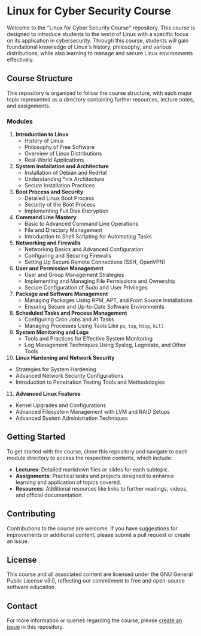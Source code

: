# Linux for Cyber Security Course

Welcome to the "Linux for Cyber Security Course" repository. This course is designed to introduce students to the world of Linux with a specific focus on its application in cybersecurity. Through this course, students will gain foundational knowledge of Linux's history, philosophy, and various distributions, while also learning to manage and secure Linux environments effectively.

## Course Structure

This repository is organized to follow the course structure, with each major topic represented as a directory containing further resources, lecture notes, and assignments.

### Modules

1. **Introduction to Linux**
   - History of Linux
   - Philosophy of Free Software
   - Overview of Linux Distributions
   - Real-World Applications
2. **System Installation and Architecture**
   - Installation of Debian and RedHat
   - Understanding *nix Architecture
   - Secure Installation Practices
3. **Boot Process and Security**
   - Detailed Linux Boot Process
   - Security of the Boot Process
   - Implementing Full Disk Encryption
4. **Command Line Mastery**
   - Basic to Advanced Command Line Operations
   - File and Directory Management
   - Introduction to Shell Scripting for Automating Tasks
5. **Networking and Firewalls**
   - Networking Basics and Advanced Configuration
   - Configuring and Securing Firewalls
   - Setting Up Secure Remote Connections (SSH, OpenVPN)
6. **User and Permission Management**
   - User and Group Management Strategies
   - Implementing and Managing File Permissions and Ownership
   - Secure Configuration of Sudo and User Privileges
7. **Package and Software Management**
   - Managing Packages Using RPM, APT, and From Source Installations
   - Ensuring Secure and Up-to-Date Software Environments
8. **Scheduled Tasks and Process Management**
   - Configuring Cron Jobs and At Tasks
   - Managing Processes Using Tools Like `ps`, `top`, `htop`, `kill`
9. **System Monitoring and Logs**
   - Tools and Practices for Effective System Monitoring
   - Log Management Techniques Using Syslog, Logrotate, and Other Tools
10. **Linux Hardening and Network Security**
   - Strategies for System Hardening
   - Advanced Network Security Configurations
   - Introduction to Penetration Testing Tools and Methodologies
11. **Advanced Linux Features**
   - Kernel Upgrades and Configurations
   - Advanced Filesystem Management with LVM and RAID Setups
   - Advanced System Administration Techniques

## Getting Started

To get started with the course, clone this repository and navigate to each module directory to access the respective contents, which include:

- **Lectures**: Detailed markdown files or slides for each subtopic.
- **Assignments**: Practical tasks and projects designed to enhance learning and application of topics covered.
- **Resources**: Additional resources like links to further readings, videos, and official documentation.

## Contributing

Contributions to the course are welcome. If you have suggestions for improvements or additional content, please submit a pull request or create an issue.

## License

This course and all associated content are licensed under the GNU General Public License v3.0, reflecting our commitment to free and open-source software education.

## Contact

For more information or queries regarding the course, please [create an issue](https://github.com/username/LinuxForCyberSecurityCourse/issues) in this repository.
